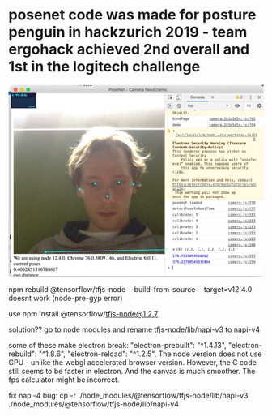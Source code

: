 # posenet code was made for posture penguin in hackzurich 2019 - team ergohack achieved 2nd overall and 1st in the logitech challenge

![desktop app](https://github.com/JonathanLehner/electron-posenet/blob/master/71496939_2108432516126044_3081230763878776832_n.png)

npm rebuild @tensorflow/tfjs-node --build-from-source --target=v12.4.0
doesnt work (node-pre-gyp error)

use npm install @tensorflow/tfjs-node@1.2.7

solution?? go to node modules and rename tfjs-node/lib/napi-v3 to napi-v4 

some of these make electron break:
    "electron-prebuilt": "^1.4.13",
    "electron-rebuild": "^1.8.6",
    "electron-reload": "^1.2.5",
The node version does not use GPU - unlike the webgl accelerated browser version. However, the C code still seems to be faster in electron. And the canvas is much smoother. The fps calculator might be incorrect.

fix napi-4 bug:
cp -r ./node_modules/@tensorflow/tfjs-node/lib/napi-v3 ./node_modules/@tensorflow/tfjs-node/lib/napi-v4

